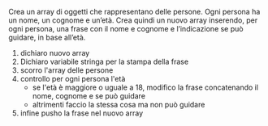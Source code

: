 Crea un array di oggetti che rappresentano delle persone.
Ogni persona ha un nome, un cognome e un’età.
Crea quindi un nuovo array inserendo, per ogni persona, una frase con il nome e cognome e l’indicazione se può guidare, in base all’età.

1. dichiaro nuovo array
2. Dichiaro variabile stringa per la stampa della frase
2. scorro l'array delle persone
3. controllo per ogni persona l'età
    - se l'età è maggiore o uguale a 18, modifico la frase concatenando il nome, cognome e se può guidare
    - altrimenti faccio la stessa cosa ma non può guidare
4. infine pusho la frase nel nuovo array
